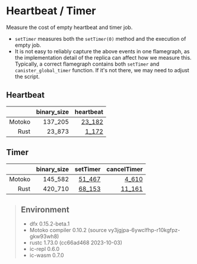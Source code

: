 # Heartbeat / Timer

Measure the cost of empty heartbeat and timer job.

* `setTimer` measures both the `setTimer(0)` method and the execution of empty job.
* It is not easy to reliably capture the above events in one flamegraph, as the implementation detail
of the replica can affect how we measure this. Typically, a correct flamegraph contains both `setTimer` and `canister_global_timer` function. If it's not there, we may need to adjust the script.


## Heartbeat

| |binary_size|heartbeat|
|--:|--:|--:|
|Motoko|137_205|[23_182](Motoko_heartbeat.svg)|
|Rust|23_873|[1_172](Rust_heartbeat.svg)|

## Timer

| |binary_size|setTimer|cancelTimer|
|--:|--:|--:|--:|
|Motoko|145_582|[51_467](Motoko_setTimer.svg)|[4_610](Motoko_cancelTimer.svg)|
|Rust|420_710|[68_153](Rust_setTimer.svg)|[11_161](Rust_cancelTimer.svg)|

> ## Environment
> * dfx 0.15.2-beta.1
> * Motoko compiler 0.10.2 (source vy3jgjpa-6ywclfhp-r10kgfpz-gkw93wh8)
> * rustc 1.73.0 (cc66ad468 2023-10-03)
> * ic-repl 0.6.0
> * ic-wasm 0.7.0
